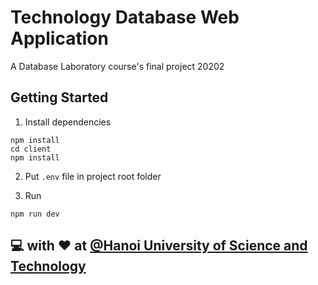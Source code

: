 # Technology Database Web Application

A Database Laboratory course's final project 20202

## Getting Started

1. Install dependencies

```shell
npm install
cd client
npm install
```

2. Put `.env` file in project root folder

3. Run

```shell
npm run dev
```

## :computer: with :heart: at [@Hanoi University of Science and Technology](https://hust.edu.vn/)
